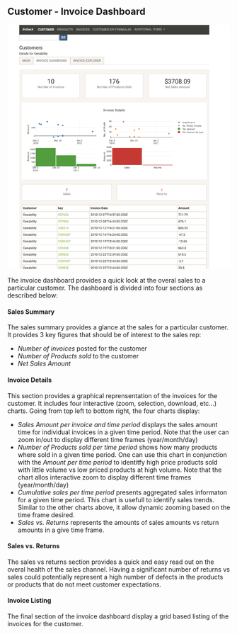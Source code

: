 ## Customer - Invoice Dashboard

![Invoice Dashboard](Documentation/images/InvoiceDashboard.png)

The invoice dashboard provides a quick look at the overal sales to a particular customer.  The dashboard is divided into four sections as described below:

#### Sales Summary

The sales summary provides a glance at the sales for a particular customer. It provides 3 key figures that should be of interest to the sales rep:

- _Number of invoices_ posted for the customer
- _Number of Products sold_ to the customer
- _Net Sales Amount_

#### Invoice Details

This section provides a graphical reprensentation of the invoices for the customer. It includes four interactive  (zoom, selection, download, etc...) charts. Going from top left to bottom right, the four charts display:

- _Sales Amount per invoice and time period_ displays the sales amount time for individual invoices in a given time period. Note that the user can zoom in/out to display different time frames (year/month/day)
- _Number of Products sold per time period_ shows how many products where sold in a given time period. One can use this chart in conjunction with the _Amount per time period_ to identitfy high price products sold with little volume vs low priced products at high volume. Note that the chart allos interactive zoom to display different time frames (year/month/day)
- _Cumulative sales per time period_ presents aggregated sales informaton for a given time period. This chart is usefull to identify sales trends. Similar to the other charts above, it allow dynamic zooming based on the time frame desired.
- _Sales vs. Returns_ represents the amounts of sales amounts vs return amounts in a give time frame.

#### Sales vs. Returns

The sales vs returns section provides a quick and easy read out on the overal health of the sales channel. Having a significant number of returns vs sales could potentially represent a high number of defects in the products or products that do not meet customer expectations.

#### Invoice Listing

The final section of the invoice dashboard display a grid based listing of the invoices for the customer.
